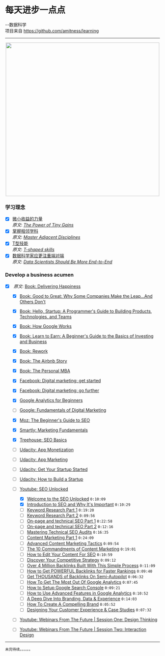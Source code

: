 # 每天进步一点点
--数据科学  
项目来自 https://github.com/amitness/learning  

---
<div align=center><img src="https://s1.ax1x.com/2020/09/15/wyTxZq.png" width="500"></div>

### 学习理念
- [x] [微小收益的力量](https://github.com/datugou/Article_Translation/blob/master/LEARNING_data_science/0.Learning_Philosophy/article1.The_Power_of_Tiny_Gains.md)  
    _原文_: [_The Power of Tiny Gains_](https://jamesclear.com/continuous-improvement)  
- [x] [掌握相邻学科](https://github.com/datugou/Article_Translation/blob/master/LEARNING_data_science/0.Learning_Philosophy/article2.Master_Adjacent_Disciplines.md)  
    _原文_: [_Master Adjacent Disciplines_](http://www.effectiveengineer.com/blog/master-adjacent-disciplines)  
- [x] [T型技能](https://github.com/datugou/Article_Translation/blob/master/LEARNING_data_science/0.Learning_Philosophy/article3.T-shaped_skills.md)  
    _原文_: [_T-shaped skills_](https://en.wikipedia.org/wiki/T-shaped_skills)  
- [x] [数据科学家应更注重端对端](https://github.com/datugou/Article_Translation/blob/master/LEARNING_data_science/0.Learning_Philosophy/article4.Data_Scientists_Should_Be_More_End-to-End.md)  
    _原文_: [_Data Scientists Should Be More End-to-End_](https://eugeneyan.com/writing/end-to-end-data-science/)  

### Develop a business acumen
- [X] []()
    _原文_: [Book: Delivering Happiness](https://www.amazon.com/Delivering-Happiness-Profits-Passion-Purpose/dp/0446576220)
    - [X] [Book: Good to Great: Why Some Companies Make the Leap...And Others Don't](https://www.amazon.com/Good-Great-Some-Companies-Others-ebook/dp/B0058DRUV6)
    - [X] [Book: Hello, Startup: A Programmer's Guide to Building Products, Technologies, and Teams](https://www.amazon.com/Hello-Startup-Programmers-Building-Technologies/dp/1491909900)
    - [X] [Book: How Google Works](https://www.howgoogleworks.net)
    - [X] [Book: Learn to Earn: A Beginner's Guide to the Basics of Investing and Business](https://www.goodreads.com/book/show/817589.Learn_to_Earn)
    - [X] [Book: Rework](https://www.goodreads.com/book/show/6732019-rework)
    - [X] [Book: The Airbnb Story](https://www.amazon.com/Airbnb-Story-Ordinary-Disrupted-Controversy/dp/0544952669)
    - [X] [Book: The Personal MBA](https://www.amazon.com/Personal-MBA-Master-Art-Business/dp/1591845572)
    - [X] [Facebook: Digital marketing: get started](https://learn.fb.com/skillset/marketing-started)
    - [X] [Facebook: Digital marketing: go further](https://learn.fb.com/skillset/marketing-further)
    - [X] [Google Analytics for Beginners](https://analytics.google.com/analytics/academy/course/6)
    - [ ] [Google: Fundamentals of Digital Marketing](https://learndigital.withgoogle.com/digitalgarage/course/digital-marketing)
    - [X] [Moz: The Beginner's Guide to SEO](https://moz.com/beginners-guide-to-seo)
    - [X] [Smartly: Marketing Fundamentals](https://smart.ly/course/abd47e21-4b59-4ccf-910d-fb1c18b2e9df)
    - [X] [Treehouse: SEO Basics](https://teamtreehouse.com/library/seo-basics)
    - [ ] [Udacity: App Monetization](https://www.udacity.com/course/app-monetization--ud518)
    - [ ] [Udacity: App Marketing](https://www.udacity.com/course/app-marketing--ud719)
    - [ ] [Udacity: Get Your Startup Started](https://www.udacity.com/course/get-your-startup-started--ud806)
    - [ ] [Udacity: How to Build a Startup](https://www.udacity.com/course/how-to-build-a-startup--ep245)
    - [ ] [Youtube: SEO Unlocked](https://youtu.be/Q_lySNxCag0?list=PLJR61fXkAx11Oi6EpqJ9Es4rVOIZhwlSG)
        - [X] [Welcome to the SEO Unlocked](https://www.youtube.com/watch?v=Q_lySNxCag0) `0:10:09`
        - [X] [Introduction to SEO and Why It's Important](https://www.youtube.com/watch?v=pIbQfOcsEsE) `0:10:29`
        - [ ] [Keyword Research Part 1](https://www.youtube.com/watch?v=CYicoAcAi0A) `0:19:20`
        - [ ] [Keyword Research Part 2](https://www.youtube.com/watch?v=U655ixy-sdE) `0:09:56`
        - [ ] [On-page and technical SEO Part 1](https://www.youtube.com/watch?v=PXDPqXHLSOY) `0:22:58`
        - [ ] [On-page and technical SEO Part 2](https://www.youtube.com/watch?v=utLaKIJKygA) `0:12:16`
        - [ ] [Mastering Technical SEO Audits](https://www.youtube.com/watch?v=k04rHijEPSw) `0:16:35`
        - [ ] [Content Marketing Part 1](https://www.youtube.com/watch?v=zks1MFJsyUc) `0:24:09`
        - [ ] [Advanced Content Marketing Tactics](https://www.youtube.com/watch?v=cJbKV2_B-xc) `0:09:54`
        - [ ] [The 10 Commandments of Content Marketing](https://www.youtube.com/watch?v=28MeI9YccNY) `0:19:01`
        - [ ] [How to Edit Your Content For SEO](https://www.youtube.com/watch?v=-1hw7akbdBQ) `0:10:59`
        - [ ] [Discover Your Competitive Strategy](https://www.youtube.com/watch?v=aNBotpi7J98) `0:09:12`
        - [ ] [Over 4 Million Backlinks Built With This Simple Process](https://www.youtube.com/watch?v=h-4ksx-b_ns) `0:11:09`
        - [ ] [How to Get POWERFUL Backlinks for Faster Rankings](https://www.youtube.com/watch?v=qO5xeRYk20Q) `0:09:40`
        - [ ] [Get THOUSANDS of Backlinks On Semi-Autopilot](https://www.youtube.com/watch?v=SbDIDbiVPzs) `0:06:32`
        - [ ] [How To Get The Most Out Of Google Analytics](https://www.youtube.com/watch?v=a9yVBuk5Amo) `0:07:45`
        - [ ] [How to Setup Google Search Console](https://www.youtube.com/watch?v=7TKyZR5XQqQ) `0:09:21`
        - [ ] [How to Use Advanced Features in Google Analytics](https://www.youtube.com/watch?v=hAkiH_3hC9E) `0:10:52`
        - [ ] [A Deep Dive Into Branding, Data & Experience](https://www.youtube.com/watch?v=738TjOhTq3k) `0:14:03`
        - [ ] [How To Create A Compelling Brand](https://www.youtube.com/watch?v=ttT3IbkZ_Qo) `0:05:52`
        - [ ] [Designing Your Customer Experience & Case Studies](https://www.youtube.com/watch?v=CRz0pn3N5bs) `0:07:32`
    - [ ] [Youtube: Webinars From The Future | Session One: Design Thinking](https://youtu.be/DDYo8Wmy60c)
    - [ ] [Youtube: Webinars From The Future | Session Two: Interaction Design](https://youtu.be/snUT7_XRW6Q)
    
    
 ---
    未完待续。。。。。。
